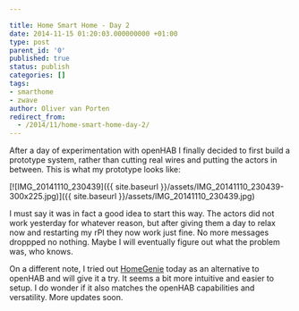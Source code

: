 ```yaml
---

title: Home Smart Home - Day 2
date: 2014-11-15 01:20:03.000000000 +01:00
type: post
parent_id: '0'
published: true
status: publish
categories: []
tags:
- smarthome
- zwave
author: Oliver van Porten
redirect_from:
  - /2014/11/home-smart-home-day-2/
---
```

After a day of experimentation with openHAB I finally decided to first build a prototype system, rather than cutting real wires and putting the actors in between. This is what my prototype looks like:

[![IMG_20141110_230439]({{ site.baseurl }}/assets/IMG_20141110_230439-300x225.jpg)]({{ site.baseurl }}/assets/IMG_20141110_230439.jpg)

I must say it was in fact a good idea to start this way. The actors did not work yesterday for whatever reason, but after giving them a day to relax now and restarting my rPI they now work just fine. No more messages droppped no nothing. Maybe I will eventually figure out what the problem was, who knows.

On a different note, I tried out [HomeGenie](http://www.homegenie.it/) today as an alternative to openHAB and will give it a try. It seems a bit more intuitive and easier to setup. I do wonder if it also matches the openHAB capabilities and versatility. More updates soon.